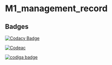 # M1_management_record
## Badges
[![Codacy Badge](https://app.codacy.com/project/badge/Grade/2eda02e2e4e7472384ba7f512934685a)](https://www.codacy.com/gh/Aswin3005/M1_management_record/dashboard?utm_source=github.com&amp;utm_medium=referral&amp;utm_content=Aswin3005/M1_management_record&amp;utm_campaign=Badge_Grade)

[![Codeac](https://static.codeac.io/badges/2-456237525.svg "Codeac")](https://app.codeac.io/github/Aswin3005/M1_management_record)

<a href="https://app.codiga.io/public/user/github/Aswin3005">
   <img src="https://api.codiga.io/public/badge/user/github/Aswin3005?style=light" alt="codiga badge" />
</a>
